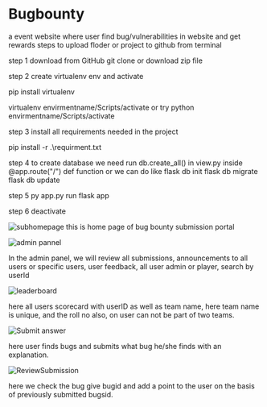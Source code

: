 # Bugbounty
a event website where user find bug/vulnerabilities in website and get rewards 
steps to upload floder or project to github from terminal

step 1 download from GitHub
git clone or download zip file

step 2 create virtualenv env  and activate

pip install virtualenv

virtualenv envirmentname/Scripts/activate  or try python envirmentname/Scripts/activate

step 3 install all requirements needed in the project

pip install -r .\requirment.txt

step 4 to create database we need run db.create_all() in view.py inside @app.route("/") def function
or we can do like 
flask db init 
flask db migrate
flask db update

step 5 py app.py  run flask app

step 6 deactivate





![subhomepage](https://github.com/amitrizz/Bugbounty/assets/74492526/bdf75902-a349-4f50-94df-1438ea0f4fc4)
this is home page of bug bounty submission portal

![admin pannel](https://github.com/amitrizz/Bugbounty/assets/74492526/7a4a72d3-1647-4388-85f3-87a9839771b4)

In the admin panel, we will review all submissions, announcements to all users or specific users, user feedback,
all user admin or player, search by userId



![leaderboard](https://github.com/amitrizz/Bugbounty/assets/74492526/cff2d9a9-3f08-4f95-9789-a304070d3cf0)

here all users scorecard with userID as well as team name, here team name is unique, and the roll no also,
on user can not be part of two teams.


![Submit answer](https://github.com/amitrizz/Bugbounty/assets/74492526/3bac43e5-0df3-46b3-9b3b-eda2fc601c3e)

here user finds bugs and submits what bug he/she finds with an explanation.

![ReviewSubmission](https://github.com/amitrizz/Bugbounty/assets/74492526/a1a81b5c-97d6-4efb-85ed-50b384f8cf35)

here we check the bug give bugid and add a point to the user on the basis of previously submitted bugsid. 



